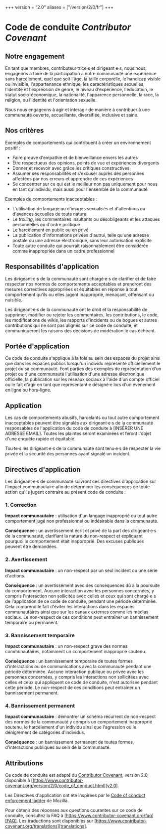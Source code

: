 +++
version = "2.0"
aliases = ["/version/2/0/fr"]
+++

# Code de conduite _Contributor Covenant_

## Notre engagement

En tant que membres, contributeur·trice·s et dirigeant·e·s, nous nous
engageons à faire de la participation à notre communauté
une expérience sans harcèlement, quel que soit l'âge, 
la taille corporelle, le handicap visible ou invisible, l'appartenance ethnique,
les caractéristiques sexuelles, l'identité et l'expression de genre, 
le niveau d'expérience, l'éducation, le statut socio-économique, 
la nationalité, l'apparence personnelle, la race, la religion, 
ou l'identité et l'orientation sexuelle.

Nous nous engageons à agir et interagir de manière à contribuer à une communauté 
ouverte, accueillante, diversifiée, inclusive et saine.

## Nos critères

Exemples de comportements qui contribuent à créer un environnement positif :

* Faire preuve d'empathie et de bienveillance envers les autres
* Être respectueux des opinions, points de vue et expériences divergents
* Donner et recevoir avec grâce les critiques constructives
* Assumer ses responsabilités et s'excuser auprès des personnes affectées par nos erreurs et apprendre de ces expériences
* Se concentrer sur ce qui est le meilleur non pas uniquement pour nous en tant qu'individu, mais aussi pour l'ensemble de la communauté

Exemples de comportements inacceptables :

* L'utilisation de langage ou d'images sexualisés et d'attentions ou d'avances sexuelles de toute nature
* Le _trolling_, les commentaires insultants ou désobligeants et les attaques
  personnelles ou d'ordre politique
* Le harcèlement en public ou en privé
* La publication d'informations privées d'autrui, telle qu'une
  adresse postale ou une adresse électronique, sans leur autorisation explicite
* Toute autre conduite qui pourrait raisonnablement être considérée comme inappropriée
  dans un cadre professionnel

## Responsabilités d'application

Les dirigeant·e·s de la communauté sont chargé·e·s de clarifier et de faire respecter nos normes de
comportements acceptables et prendront des mesures correctives appropriées et équitables en
réponse à tout comportement qu'ils ou elles jugent inapproprié, menaçant, offensant ou nuisible.

Les dirigeant·e·s de la communauté ont le droit et la responsabilité de supprimer, modifier ou rejeter
les commentaires, les contributions, le code, les modifications de wikis, les rapports d'incidents ou de bogues et autres contributions qui
ne sont pas alignés sur ce code de conduite, et communiqueront les raisons des décisions de modération
le cas échéant.

## Portée d'application

Ce code de conduite s'applique à la fois au sein des espaces du projet ainsi que
dans les espaces publics lorsqu'un individu représente officiellement le projet ou sa
communauté. Font parties des exemples de représentation d'un projet ou d'une
communauté l'utilisation d'une adresse électronique officielle, la publication sur
les réseaux sociaux à l'aide d'un compte officiel ou le fait d'agir en tant que représentant·e désigné·e
lors d'un événement en ligne ou hors-ligne.

## Application

Les cas de comportements abusifs, harcelants ou tout autre comportement
inacceptables peuvent être signalés aux dirigeant·e·s de la communauté responsables de l'application du code de conduite à
[INSÉRER UNE ADRESSE EMAIL]. 
Toutes les plaintes seront examinées et feront l'objet d'une enquête rapide et équitable.

Tou·te·s les dirigeant·e·s de la communauté sont tenu·e·s de respecter la vie privée et la sécurité des
personnes ayant signalé un incident.

## Directives d'application

Les dirigeant·e·s de communauté suivront ces directives d'application sur l'impact communautaire afin de déterminer
les conséquences de toute action qu'ils jugent contraire au présent code de conduite :

### 1. Correction

**Impact communautaire** : utilisation d'un langage inapproprié ou tout autre comportement jugé
non professionnel ou indésirable dans la communauté.

**Conséquence** : un avertissement écrit et privé de la part des dirigeant·e·s de la communauté, clarifiant
la nature du non-respect et expliquant pourquoi
le comportement était inapproprié. Des excuses publiques peuvent être demandées.

### 2. Avertissement

**Impact communautaire** : un non-respect par un seul incident ou une série d'actions.

**Conséquence** : un avertissement avec des conséquences dû à la poursuite du comportement.
Aucune interaction avec les personnes concernées, y compris l'interaction non sollicitée avec
celles et ceux qui sont chargé·e·s de l'application de ce code de conduite, pendant une période déterminée. 
Cela comprend le fait d'éviter les interactions dans les espaces communautaires ainsi que sur les canaux externes
comme les médias sociaux. Le non-respect de ces conditions peut entraîner
un bannissement temporaire ou permanent.

### 3. Bannissement temporaire

**Impact communautaire** : un non-respect grave des normes communautaires, notamment
un comportement inapproprié soutenu.

**Conséquence** : un bannissement temporaire de toutes formes d'interactions ou de
communications avec la communauté pendant une période déterminée. Aucune interaction publique ou
privée avec les personnes concernées, y compris les interactions non sollicitées
avec celles et ceux qui appliquent ce code de conduite, n'est autorisée pendant cette période.
Le non-respect de ces conditions peut entraîner un bannissement permanent.

### 4. Bannissement permanent

**Impact communautaire** : démontrer un schéma récurrent de non-respect des normes de la 
communauté y compris un comportement inapproprié soutenu, le harcèlement d'un individu
ainsi que l'agression ou le dénigrement de catégories d'individus.

**Conséquence** : un bannissement permanent de toutes formes d'interactions publiques au sein de
la communauté.

## Attributions

Ce code de conduite est adapté du
[Contributor Covenant](https://www.contributor-covenant.org), version 2.0,
disponible à
[https://www.contributor-covenant.org/version/2/0/code_of_conduct.html][v2.0].

Les Directives d'application ont été inspirées par le
[Code of conduct enforcement ladder][Mozilla CoC] de Mozilla.

Pour obtenir des réponses aux questions courantes sur ce code de conduite, consultez la FAQ à
[https://www.contributor-covenant.org/faq][FAQ]. Les traductions sont disponibles
sur [https://www.contributor-covenant.org/translations][translations].

[homepage]: https://www.contributor-covenant.org
[v2.0]: https://www.contributor-covenant.org/version/2/0/code_of_conduct.html
[Mozilla CoC]: https://github.com/mozilla/diversity
[FAQ]: https://www.contributor-covenant.org/faq
[translations]: https://www.contributor-covenant.org/translations

